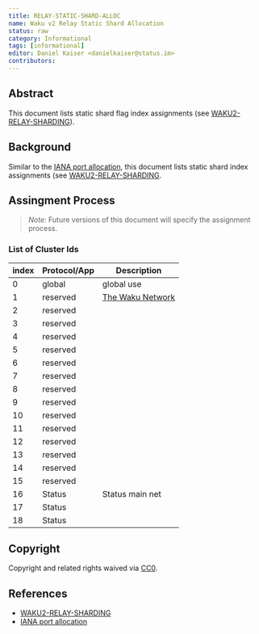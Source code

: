 ```yaml
---
title: RELAY-STATIC-SHARD-ALLOC
name: Waku v2 Relay Static Shard Allocation
status: raw
category: Informational
tags: [informational]
editor: Daniel Kaiser <danielkaiser@status.im>
contributors:
---
```


## Abstract

This document lists static shard flag index assignments (see [WAKU2-RELAY-SHARDING](../standards/core/relay-sharding.md)).

## Background

Similar to the [IANA port allocation](https://www.iana.org/assignments/service-names-port-numbers/service-names-port-numbers.xhtml),
this document lists static shard index assignments (see [WAKU2-RELAY-SHARDING](../standards/core/relay-sharding.md).

## Assingment Process

> _Note_: Future versions of this document will specify the assignment process.

### List of Cluster Ids

| index | Protocol/App | Description                                                     |
| ----- | ------------ | --------------------------------------------------------------- |
| 0     | global       | global use                                                      |
| 1     | reserved     | [The Waku Network](https://rfc.vac.dev/spec/64/#network-shards) |
| 2     | reserved     |                                                                 |
| 3     | reserved     |                                                                 |
| 4     | reserved     |                                                                 |
| 5     | reserved     |                                                                 |
| 6     | reserved     |                                                                 |
| 7     | reserved     |                                                                 |
| 8     | reserved     |                                                                 |
| 9     | reserved     |                                                                 |
| 10    | reserved     |                                                                 |
| 11    | reserved     |                                                                 |
| 12    | reserved     |                                                                 |
| 13    | reserved     |                                                                 |
| 14    | reserved     |                                                                 |
| 15    | reserved     |                                                                 |
| 16    | Status       | Status main net                                                 |
| 17    | Status       |                                                                 |
| 18    | Status       |                                                                 |

## Copyright

Copyright and related rights waived via [CC0](https://creativecommons.org/publicdomain/zero/1.0/).

## References

- [WAKU2-RELAY-SHARDING](../standards/core/relay-sharding.md)
- [IANA port allocation](https://www.iana.org/assignments/service-names-port-numbers/service-names-port-numbers.xhtml)

